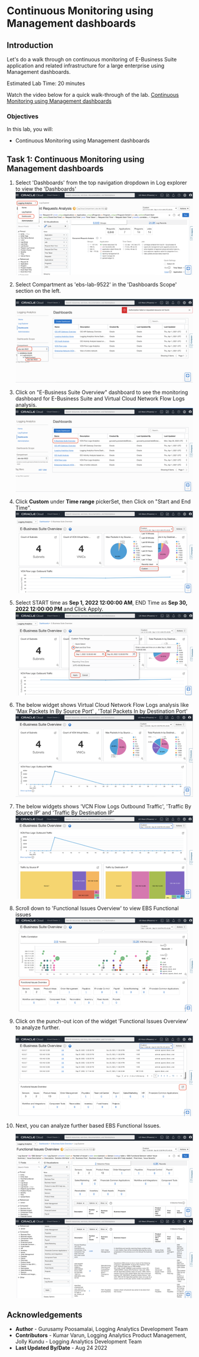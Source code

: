 # Continuous Monitoring using Management dashboards

## Introduction

Let's do a walk through on continuous monitoring of E-Business Suite application and related infrastructure for a large enterprise using Management dashboards.

Estimated Lab Time: 20 minutes

Watch the video below for a quick walk-through of the lab.
[Continuous Monitoring using Management dashboards](videohub:1_99o2xtxy)

### Objectives

In this lab, you will:
* Continuous Monitoring using Management dashboards

## **Task 1:**  Continuous Monitoring using Management dashboards

1. Select 'Dashboards' from the top navigation dropdown in Log explorer to view the 'Dashboards'
   ![](images/la-nav-ebs-dashboard.png "Ui Desc")

2. Select Compartment as 'ebs-lab-9522' in the 'Dashboards Scope' section on the left.

   ![](images/la-dash-ebs-compartment.png "Ui Desc")

3. Click on "E-Business Suite Overview" dashboard to see the monitoring dashboard for E-Business Suite and Virtual Cloud Network Flow Logs analysis.
   ![](images/la-ebs-dashboard.png "Ui Desc")

4. Click **Custom** under **Time range** pickerSet, then Click on "Start and End Time".
   ![](images/la-dash-custom-time.png "Ui Desc")

5. Select START time as **Sep 1, 2022 12:00:00 AM**, END Time as **Sep 30, 2022 12:00:00 PM** and Click Apply.
   ![](images/la-custom-time-selection.png "Ui Desc")

6. The below widget shows Virtual Cloud Network Flow Logs analysis like 'Max Packets In By Source Port' , 'Total Packets In by Destination Port'
   ![](images/la-dash-vcn-packets.png "Ui Desc")

7. The below widgets shows 'VCN Flow Logs Outbound Traffic', 'Traffic By Source IP' and 'Traffic By Destination IP'
   ![](images/la-dash-vcn-traffic.png "Ui Desc")

8. Scroll down to 'Functional Issues Overview' to view EBS Functional issues
   ![](images/la-dash-ebs-functional-overview.png "Ui Desc")

9. Click on the punch-out icon of the widget 'Functional Issues Overview' to analyze further.

   ![](images/la-dash-ebs-functional-issues.png "UIdescription")

10. Next, you can analyze further based EBS Functional Issues.

    ![](images/la-ebs-functional-issue1.png "UIdescription")
    ![](images/la-ebs-functional-issue2.png "UIdescription")

## Acknowledgements
* **Author** - Gurusamy Poosamalai, Logging Analytics Development Team
* **Contributors** -  Kumar Varun, Logging Analytics Product Management, Jolly Kundu - Logging Analytics Development Team
* **Last Updated By/Date** - Aug 24 2022
